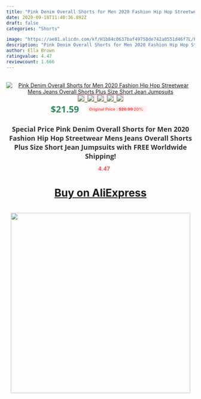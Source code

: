 ```yaml
---
title: "Pink Denim Overall Shorts for Men 2020 Fashion Hip Hop Streetwear Mens Jeans Overall Shorts Plus Size Short Jean Jumpsuits"
date: 2020-09-18T11:40:36.892Z
draft: false
categories: "Shorts"

image: "https://ae01.alicdn.com/kf/H1b84c0637baf49758de742a0551d46f7L/Pink-Denim-Overall-Shorts-for-Men-2020-Fashion-Hip-Hop-Streetwear-Mens-Jeans-Overall-Shorts-Plus.jpg"
description: "Pink Denim Overall Shorts for Men 2020 Fashion Hip Hop Streetwear Mens Jeans Overall Shorts Plus Size Short Jean Jumpsuits"
author: Ella Brown
ratingvalue: 4.47
reviewcount: 1.666
---
```

<br>
<div style="text-align: center;">
<a href="https://s.click.aliexpress.com/e/_AlsZUZ" target="_blank" rel="nofollow noopener noreferrer"><img alt="Pink Denim Overall Shorts for Men 2020 Fashion Hip Hop Streetwear Mens Jeans Overall Shorts Plus Size Short Jean Jumpsuits" class="magnifier-image" src="https://ae01.alicdn.com/kf/H1b84c0637baf49758de742a0551d46f7L/Pink-Denim-Overall-Shorts-for-Men-2020-Fashion-Hip-Hop-Streetwear-Mens-Jeans-Overall-Shorts-Plus.jpg_640x640.jpg">
<br>
<img style="border:1px solid salmon" src="https://ae01.alicdn.com/kf/H1b84c0637baf49758de742a0551d46f7L/Pink-Denim-Overall-Shorts-for-Men-2020-Fashion-Hip-Hop-Streetwear-Mens-Jeans-Overall-Shorts-Plus.jpg_120x120.jpg">&nbsp;&nbsp;<img style="border:1px solid salmon" src="https://ae01.alicdn.com/kf/H2254d5de2bdf457ca6bd4a4de8c04f11c/Pink-Denim-Overall-Shorts-for-Men-2020-Fashion-Hip-Hop-Streetwear-Mens-Jeans-Overall-Shorts-Plus.jpg_120x120.jpg">&nbsp;&nbsp;<img style="border:1px solid salmon" src="https://ae01.alicdn.com/kf/Hc7a822a7c9b64806877d4746519c047fv/Pink-Denim-Overall-Shorts-for-Men-2020-Fashion-Hip-Hop-Streetwear-Mens-Jeans-Overall-Shorts-Plus.jpg_120x120.jpg">&nbsp;&nbsp;<img style="border:1px solid salmon" src="https://ae01.alicdn.com/kf/H7997e47ea0d24395a2b44fbb452f0ab4f/Pink-Denim-Overall-Shorts-for-Men-2020-Fashion-Hip-Hop-Streetwear-Mens-Jeans-Overall-Shorts-Plus.jpg_120x120.jpg">&nbsp;&nbsp;<img style="border:1px solid salmon" src="https://ae01.alicdn.com/kf/H05c4c28eaf7641138ae57c2d07b33547n/Pink-Denim-Overall-Shorts-for-Men-2020-Fashion-Hip-Hop-Streetwear-Mens-Jeans-Overall-Shorts-Plus.jpg_120x120.jpg"></a></div><br0>
<div style="text-align: center;"><span style="background-color: white; border: 0px; box-sizing: border-box; color: seagreen; display: inline-block; font-family: &quot;open sans&quot; , &quot;arial&quot; , &quot;helvetica&quot; , sans-serif , &quot;heiti&quot;; font-size: 24px; font-stretch: inherit; font-weight: 700; line-height: inherit; margin: 0px 10px 0px 0px; padding: 0px; vertical-align: middle;">$21.59 </span>
<span style="background: rgb(255 , 241 , 241); border-radius: 3px; border: 0px; box-sizing: border-box; color: #ff4747; display: inline-block; font-family: inherit; font-size: 12px; font-stretch: inherit; font-style: inherit; font-variant: inherit; font-weight: 600; line-height: inherit; margin: 0px; padding: 2px 5px; transform: scale(0.9); vertical-align: middle;">Original Price : <b style="text-decoration: line-through;">$26.99 </b> 20%&nbsp;&nbsp;</span></div>
<h1 style="color: #333333; display: inline-block; font-family: &quot;open sans&quot; , &quot;arial&quot; , &quot;helvetica&quot; , sans-serif , &quot;heiti&quot;; font-size: 18px; font-stretch: inherit; font-weight: 700; text-align: center;">Special Price Pink Denim Overall Shorts for Men 2020 Fashion Hip Hop Streetwear Mens Jeans Overall Shorts Plus Size Short Jean Jumpsuits with FREE Worldwide Shipping!</h1>
<div style="color: #ff4747; text-align: center;">
<img src="https://4.bp.blogspot.com/-M0ZcTcb-5uY/XleCXlxnR4I/AAAAAAAAAEc/OrjgMkXV1oMQFaCRZj5HQwOCBcu3w1FegCPcBGAYYCw/s1600/star.png" style="height: 15px;">&nbsp;<b>4.47</b></div>
<div class="button_cont" align="center"><a class="buynow_a" href="https://s.click.aliexpress.com/e/_AlsZUZ" target="_blank" rel="nofollow noopener noreferrer"><H1>Buy on AliExpress</H1></a></div><br>
<div class="separator" style="clear: both; text-align: center;">
<img src="https://lh3.googleusercontent.com/-pTy5HemUv9M/XlePHvY0dAI/AAAAAAAAAE4/0nX5iRUoIWY8eMW9Dpxeirr157OZliDIgCLcBGAsYHQ/s1600/badge.gif" width="480">
</div>
